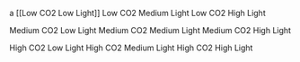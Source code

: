 a
[[Low CO2 Low Light]]
Low CO2 Medium Light
Low CO2 High Light

Medium CO2 Low Light
Medium CO2 Medium Light
Medium CO2 High Light

High CO2 Low Light
High CO2 Medium Light
High CO2 High Light

